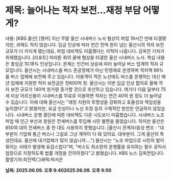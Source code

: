 # **제목: 늘어나는 적자 보전…재정 부담 어떻게?**

  내용: [KBS 울산] [앵커] 지난 주말 울산 시내버스 노사 협상이 파업 19시간 만에 타결됐지만, 과제도 적지 않습니다. 임금 인상에 따라 연간 천억 원이 넘는 울산시의 적자 보전 규모가  더 커지게 됐는데요, 파업 대비책도 미흡했다는 지적이 나옵니다. 김옥천 기자가 취재했습니다. [리포트] 마라톤 회의 끝에 협상을 타결한 울산 시내버스 노사. 핵심 내용은  총임금 10.18% 인상입니다. 문제는  인건비 상승에 따라 늘어날  버스 업계의 적자 규모입니다. 울산시는 시내버스를 버스 준공영제가 아닌  민영제로 운영하며 적자액 96%를 버스 업체에 보전해 주고 있습니다. 이용객이 적은 노선에도  버스를 운행하는 대신 매년 업체에 지원한  적자 보전금은 천600억 원. 울산시는 이번 임금 인상 합의로 올해 적자 보전 규모가 140억 원가량 증가할 것으로 추산하고 있습니다. 여기다 다음 달부터 75세 이상 어르신들이 시내버스를 무료로 이용하면 적자는 연간 40억 원 정도 더 늘어날 수 있습니다. 이에 대해 울산시는 "재정 지원의 투명성을 강화하고 효율성과 책임성을 높이겠다"고 밝혔지만, 요금 인상이나 노선 조정 등의 구체적인 방안은 언급하지 않았습니다. 시내버스 운행 중단에 따른 대비책도  다른 시도보다 미흡했습니다. 시내버스 노조 파업 때 인근 부산과 창원은 전세버스를 투입해 시민 불편을 줄였습니다. 하지만 울산은 850여 대의 전세버스 중 한 대도 사용하지 못했습니다. [울산시 관계자/음성 변조 : "대부분이 기업체 통근 버스나 그걸로 그냥 계약이 다 돼 있어요. 대부분이. 그게 울산의 특성인데요. 울산에 대기업체가 많지 않습니까…."] 울산시는 "노조 파업으로 시민의 발이 묶이는 사태가 발생해 유감스럽다"며, "버스도 최소한의 운행률을 유지하는 필수 공익사업장으로 지정하도록  법률 개정을 건의하겠다"고 밝혔습니다. KBS 뉴스 김옥천입니다. 촬영기자:최진백/그래픽:박서은

  **날짜: 2025.06.09. 오후 9:402025.06.09. 오후 9:50**